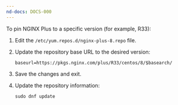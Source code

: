 ```yaml
---
nd-docs: DOCS-000
---
```


To pin NGINX Plus to a specific version (for example, R33):

1. Edit the `/etc/yum.repos.d/nginx-plus-8.repo` file.
1. Update the repository base URL to the desired version:

   ```shell
   baseurl=https://pkgs.nginx.com/plus/R33/centos/8/$basearch/
   ```

3. Save the changes and exit.

4. Update the repository information:

    ```shell
    sudo dnf update
    ```
